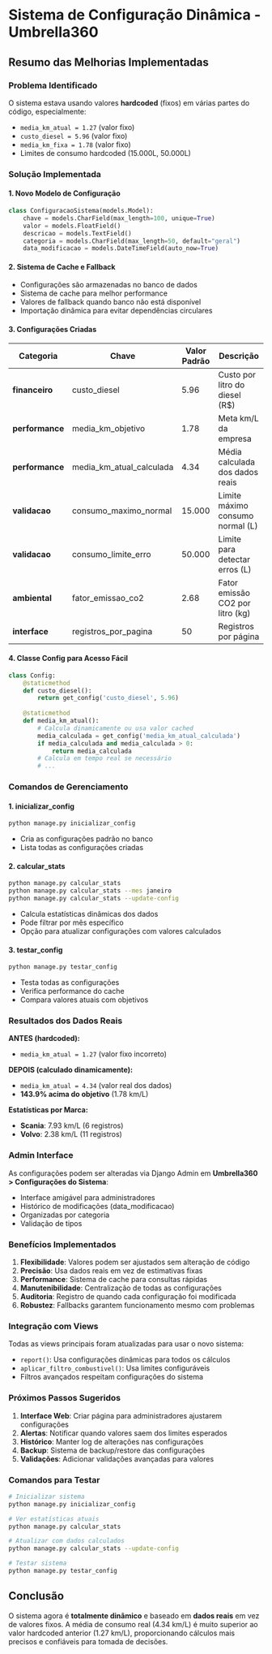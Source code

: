 # Sistema de Configuração Dinâmica - Umbrella360

## Resumo das Melhorias Implementadas

### Problema Identificado
O sistema estava usando valores **hardcoded** (fixos) em várias partes do código, especialmente:
- `media_km_atual = 1.27` (valor fixo)
- `custo_diesel = 5.96` (valor fixo)
- `media_km_fixa = 1.78` (valor fixo)
- Limites de consumo hardcoded (15.000L, 50.000L)

### Solução Implementada

#### 1. **Novo Modelo de Configuração**
```python
class ConfiguracaoSistema(models.Model):
    chave = models.CharField(max_length=100, unique=True)
    valor = models.FloatField()
    descricao = models.TextField()
    categoria = models.CharField(max_length=50, default="geral")
    data_modificacao = models.DateTimeField(auto_now=True)
```

#### 2. **Sistema de Cache e Fallback**
- Configurações são armazenadas no banco de dados
- Sistema de cache para melhor performance
- Valores de fallback quando banco não está disponível
- Importação dinâmica para evitar dependências circulares

#### 3. **Configurações Criadas**

| Categoria | Chave | Valor Padrão | Descrição |
|-----------|-------|--------------|-----------|
| **financeiro** | custo_diesel | 5.96 | Custo por litro do diesel (R$) |
| **performance** | media_km_objetivo | 1.78 | Meta km/L da empresa |
| **performance** | media_km_atual_calculada | 4.34 | Média calculada dos dados reais |
| **validacao** | consumo_maximo_normal | 15.000 | Limite máximo consumo normal (L) |
| **validacao** | consumo_limite_erro | 50.000 | Limite para detectar erros (L) |
| **ambiental** | fator_emissao_co2 | 2.68 | Fator emissão CO2 por litro (kg) |
| **interface** | registros_por_pagina | 50 | Registros por página |

#### 4. **Classe Config para Acesso Fácil**
```python
class Config:
    @staticmethod
    def custo_diesel():
        return get_config('custo_diesel', 5.96)
    
    @staticmethod
    def media_km_atual():
        # Calcula dinamicamente ou usa valor cached
        media_calculada = get_config('media_km_atual_calculada')
        if media_calculada and media_calculada > 0:
            return media_calculada
        # Calcula em tempo real se necessário
        # ...
```

### Comandos de Gerenciamento

#### 1. **inicializar_config**
```bash
python manage.py inicializar_config
```
- Cria as configurações padrão no banco
- Lista todas as configurações criadas

#### 2. **calcular_stats**
```bash
python manage.py calcular_stats
python manage.py calcular_stats --mes janeiro
python manage.py calcular_stats --update-config
```
- Calcula estatísticas dinâmicas dos dados
- Pode filtrar por mês específico
- Opção para atualizar configurações com valores calculados

#### 3. **testar_config**
```bash
python manage.py testar_config
```
- Testa todas as configurações
- Verifica performance do cache
- Compara valores atuais com objetivos

### Resultados dos Dados Reais

**ANTES (hardcoded):**
- `media_km_atual = 1.27` (valor fixo incorreto)

**DEPOIS (calculado dinamicamente):**
- `media_km_atual = 4.34` (valor real dos dados)
- **143.9% acima do objetivo** (1.78 km/L)

**Estatísticas por Marca:**
- **Scania**: 7.93 km/L (6 registros)
- **Volvo**: 2.38 km/L (11 registros)

### Admin Interface

As configurações podem ser alteradas via Django Admin em **Umbrella360 > Configurações do Sistema**:
- Interface amigável para administradores
- Histórico de modificações (data_modificacao)
- Organizadas por categoria
- Validação de tipos

### Benefícios Implementados

1. **Flexibilidade**: Valores podem ser ajustados sem alteração de código
2. **Precisão**: Usa dados reais em vez de estimativas fixas
3. **Performance**: Sistema de cache para consultas rápidas
4. **Manutenibilidade**: Centralização de todas as configurações
5. **Auditoria**: Registro de quando cada configuração foi modificada
6. **Robustez**: Fallbacks garantem funcionamento mesmo com problemas

### Integração com Views

Todas as views principais foram atualizadas para usar o novo sistema:
- `report()`: Usa configurações dinâmicas para todos os cálculos
- `aplicar_filtro_combustivel()`: Usa limites configuráveis
- Filtros avançados respeitam configurações do sistema

### Próximos Passos Sugeridos

1. **Interface Web**: Criar página para administradores ajustarem configurações
2. **Alertas**: Notificar quando valores saem dos limites esperados
3. **Histórico**: Manter log de alterações nas configurações
4. **Backup**: Sistema de backup/restore das configurações
5. **Validações**: Adicionar validações avançadas para valores

### Comandos para Testar

```bash
# Inicializar sistema
python manage.py inicializar_config

# Ver estatísticas atuais
python manage.py calcular_stats

# Atualizar com dados calculados
python manage.py calcular_stats --update-config

# Testar sistema
python manage.py testar_config
```

## Conclusão

O sistema agora é **totalmente dinâmico** e baseado em **dados reais** em vez de valores fixos. A média de consumo real (4.34 km/L) é muito superior ao valor hardcoded anterior (1.27 km/L), proporcionando cálculos mais precisos e confiáveis para tomada de decisões.
